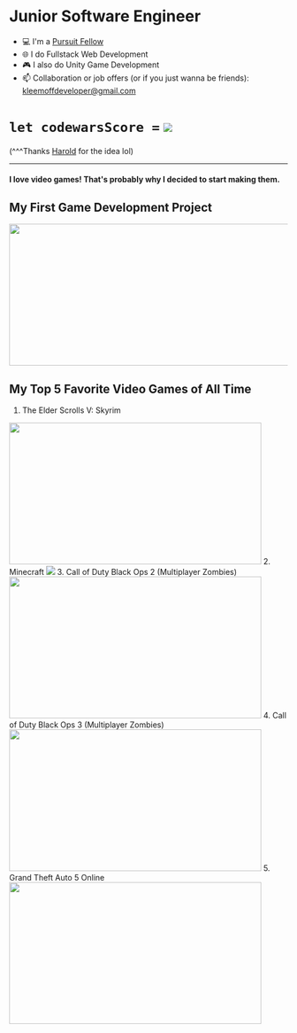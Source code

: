 # Junior Software Engineer

- 💻 I'm a [Pursuit Fellow](https://pursuit.org)
- 🌐 I do Fullstack Web Development
- 🎮 I also do Unity Game Development
- 📫 Collaboration or job offers (or if you just wanna be friends): kleemoffdeveloper@gmail.com

# <code>let codewarsScore =</code> <img src="https://www.codewars.com/users/Kleemoff%20Dev/badges/small"> 
(^^^Thanks [Harold](https://github.com/HaroldF415) for the idea lol)

---

#### I love video games! That's probably why I decided to start making them.

## My First Game Development Project
<img src="https://play-lh.googleusercontent.com/zBxwvEZ1-zrBfgquwn66IRO3-ymyNOF0Qp4vraQm7WhV5nScZxprslKfYI-N8PxxMxw" width="556" height="256">

## My Top 5 Favorite Video Games of All Time
1. The Elder Scrolls V: Skyrim 
<img src="https://image.api.playstation.com/vulcan/ap/rnd/202009/2820/h12URI7MdswtFPFHpkppNh2z.png" width="456" height="256">
2. Minecraft
<img src="https://m.media-amazon.com/images/M/MV5BMzgyZWEzMDgtMzI0YS00ZDMwLTllNjQtZjE3ZmVkNWM3YzliXkEyXkFqcGdeQXVyMTYxNzI4OTYx._V1_FMjpg_UX1000_.jpg" width="auto" height="auto">
3. Call of Duty Black Ops 2 (Multiplayer Zombies)
<img src="https://cdn.cloudflare.steamstatic.com/steam/apps/219103/ss_c40100e740565c440828ca31ff45d99b35688c8d.1920x1080.jpg?t=1447358610" width="456" height="256">
4. Call of Duty Black Ops 3 (Multiplayer Zombies)
<img src="https://support.activision.com/servlet/servlet.ImageServer?id=015U0000004QDxo&oid=00DU0000000HMgw&lastMod=1446586209000" width="456" height="256">
5. Grand Theft Auto 5 Online
<img src="https://media-rockstargames-com.akamaized.net/tina-uploads/posts/4ka18ao8a4o227/632b5c8862ffdfbad33eb015f78d3ba5b90fa991.jpg" width="456" height="256">

<!---
KleemoffDeveloper/KleemoffDeveloper is a ✨ special ✨ repository because its `README.md` (this file) appears on your GitHub profile.
You can click the Preview link to take a look at your changes.
--->
